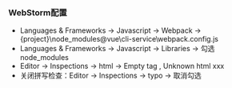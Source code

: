 ### WebStorm配置
* Languages & Frameworks -> Javascript -> Webpack -> {project}\node_modules\@vue\cli-service\webpack.config.js
* Languages & Frameworks -> Javascript -> Libraries -> 勾选node_modules
* Editor -> Inspections -> html -> Empty tag , Unknown html xxx
* 关闭拼写检查：Editor -> Inspections -> typo -> 取消勾选